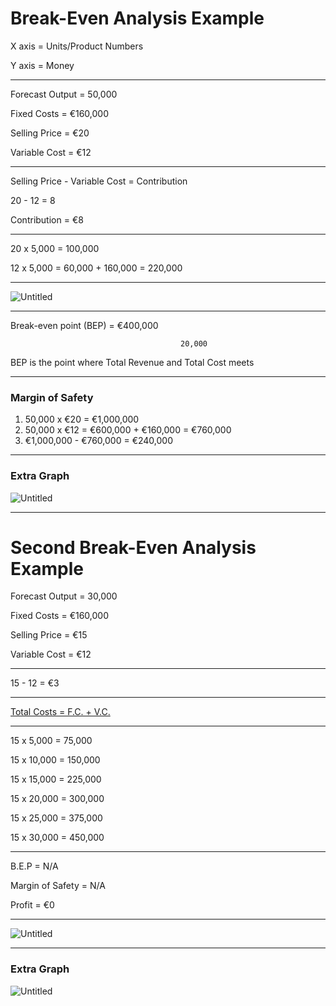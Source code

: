 # Break-Even Analysis Example

X axis = Units/Product Numbers

Y axis = Money

---

Forecast Output = 50,000

Fixed Costs = €160,000

Selling Price = €20

Variable Cost = €12

---

Selling Price - Variable Cost = Contribution

20 - 12 = 8

Contribution = €8

---

20 x 5,000 = 100,000

12 x 5,000 = 60,000 + 160,000 = 220,000

---

![Untitled](Break-Even%2045d9b/Untitled.png)

---

Break-even point (BEP) = €400,000

                                          20,000

BEP is the point where Total Revenue and Total Cost meets

---

### Margin of Safety

1. 50,000 x €20 = €1,000,000
2. 50,000 x €12 = €600,000 + €160,000 = €760,000
3. €1,000,000 - €760,000 = €240,000

---

### Extra Graph

![Untitled](Break-Even%2045d9b/Untitled%201.png)

---

# Second Break-Even Analysis Example

Forecast Output = 30,000

Fixed Costs = €160,000

Selling Price = €15

Variable Cost = €12

---

15 - 12 = €3

---

[Total Costs = F.C. + V.C. ](Break-Even%2045d9b/Total%20Cost%20484a7.csv)

---

15 x 5,000 = 75,000

15 x 10,000 = 150,000

15 x 15,000 = 225,000

15 x 20,000 = 300,000

15 x 25,000 = 375,000

15 x 30,000 = 450,000

---

B.E.P = N/A 

Margin of Safety = N/A

Profit = €0

---

![Untitled](Break-Even%2045d9b/Untitled%202.png)

---

### Extra Graph

![Untitled](Break-Even%2045d9b/Untitled%203.png)